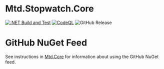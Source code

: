 # Mtd.Stopwatch.Core

[![.NET Build and Test](https://github.com/CUMTD/Mtd.Stopwatch.Core/actions/workflows/build-test.yml/badge.svg)](https://github.com/CUMTD/Mtd.Stopwatch.Core/actions/workflows/build-test.yml)
[![CodeQL](https://github.com/CUMTD/Mtd.Stopwatch.Core/actions/workflows/codeql.yml/badge.svg)](https://github.com/CUMTD/Mtd.Stopwatch.Core/actions/workflows/codeql.yml)
![GitHub Release](https://img.shields.io/github/v/release/cumtd/Mtd.Stopwatch.Core?sort=semver&style=flat&logo=nuget&color=34D058&cacheSeconds=300)

# GitHub NuGet Feed

See instructions in [Mtd.Core](https://github.com/CUMTD/Mtd.Core) for information about using the GitHub NuGet feed.